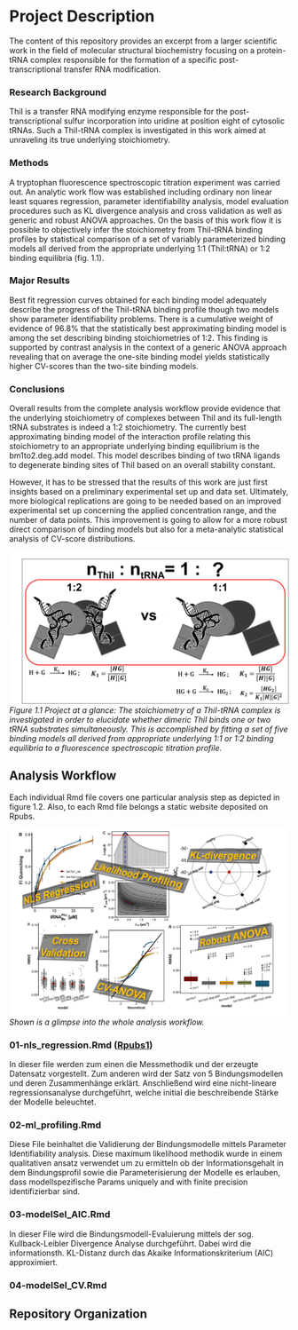 # Project Description

The content of this repository provides an excerpt from a larger scientific work in the field of molecular structural biochemistry focusing on a protein-tRNA complex responsible for the formation of a specific post-transcriptional transfer RNA modification.

### Research Background
ThiI is a transfer RNA modifying enzyme responsible for the post-transcriptional sulfur incorporation into uridine at position eight of cytosolic tRNAs. Such a ThiI-tRNA complex is investigated in this work aimed at unraveling its true underlying stoichiometry.

### Methods

A tryptophan fluorescence spectroscopic titration experiment was carried out. An analytic work flow was established including ordinary non linear least squares regression, parameter identifiability analysis, model evaluation procedures such as KL divergence analysis and cross validation as well as generic and robust ANOVA approaches. On the basis of this work flow it is possible to objectively infer the stoichiometry from ThiI-tRNA binding profiles by statistical comparison of a set of variably parameterized binding models all derived from the appropriate underlying 1:1 (ThiI:tRNA) or 1:2 binding equilibria (fig. 1.1).

### Major Results

Best fit regression curves obtained for each binding model adequately describe the progress of the ThiI-tRNA binding profile though two models show parameter identifiability problems. There is a cumulative weight of evidence of 96.8% that the statistically best approximating binding model is among the set describing binding stoichiometries of 1:2. This finding is supported by contrast analysis in the context of a generic ANOVA approach revealing that on average the one-site binding model yields statistically higher CV-scores than the two-site binding models.

### Conclusions

Overall results from the complete analysis workflow provide evidence that the underlying stoichiometry of complexes between ThiI and its full-length tRNA substrates is indeed a 1:2 stoichiometry. The currently best approximating binding model of the interaction profile relating this stoichiometry to an appropriate underlying binding equilibrium is the bm1to2.deg.add model. This model describes binding of two tRNA ligands to degenerate binding sites of ThiI based on an overall stability constant.

However, it has to be stressed that the results of this work are just first insights based on a preliminary experimental set up and data set. Ultimately, more biological replications are going to be needed based on an improved experimental set up concerning the applied concentration range, and the number of data points. This improvement is going to allow for a more robust direct comparison of binding models but also for a meta-analytic statistical analysis of CV-score distributions. 
<p>
    <img src="/pictures/project2.png" alt="intro">
    <em>Figure 1.1 Project at a glance: The stoichiometry of a ThiI-tRNA complex is investigated in order to elucidate whether dimeric ThiI binds one or two tRNA substrates simultaneously. This is accomplished by fitting a set of five binding models all derived from appropriate underlying 1:1 or 1:2 binding equilibria to a fluorescence spectroscopic titration profile.</em>
</p>


## Analysis Workflow
Each individual Rmd file covers one particular analysis step as depicted in figure 1.2. Also, to each Rmd file belongs a static website deposited on Rpubs.

<p>
    <img src="/pictures/analysis_overview.png" alt="intro">
    <em>Shown is a glimpse into the whole analysis workflow. </em>
</p>

### 01-nls_regression.Rmd ([Rpubs1](https://rpubs.com/DeTwes))
In dieser file werden zum einen die Messmethodik und der erzeugte Datensatz vorgestellt. Zum anderen wird der Satz von 5 Bindungsmodellen und deren Zusammenhänge erklärt. Anschließend wird eine nicht-lineare regressionsanalyse durchgeführt, welche initial die beschreibende Stärke der Modelle beleuchtet.

### 02-ml_profiling.Rmd
Diese File beinhaltet die Validierung der Bindungsmodelle mittels Parameter Identifiability analysis. Diese maximum likelihood methodik wurde in einem qualitativen ansatz verwendet um zu ermitteln ob der Informationsgehalt in dem Bindungsprofil sowie die Parameterisierung der Modelle es erlauben, dass modellspezifische Params uniquely and with finite precision identifizierbar sind. 

### 03-modelSel_AIC.Rmd
In dieser File wird die Bindungsmodell-Evaluierung mittels der sog. Kullback-Leibler Divergence Analyse durchgeführt. Dabei wird die informationsth. KL-Distanz durch das Akaike Informationskriterium (AIC) approximiert.

### 04-modelSel_CV.Rmd

## Repository Organization
